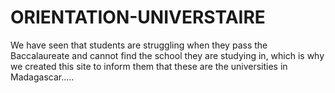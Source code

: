 # ORIENTATION-UNIVERSTAIRE

We have seen that students are struggling when they pass the Baccalaureate and cannot find the school they are studying in, which is why we created this site to inform them that these are the universities in Madagascar.....
